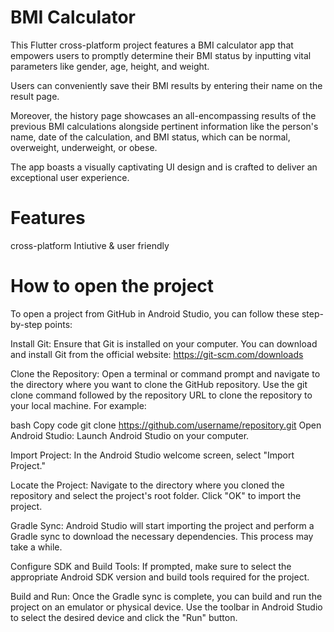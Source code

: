 # BMI Calculator

This Flutter cross-platform project features a BMI calculator app that empowers users to promptly determine their BMI status by inputting vital parameters like gender, age, height, and weight.

Users can conveniently save their BMI results by entering their name on the result page.

Moreover, the history page showcases an all-encompassing results of the previous BMI calculations alongside pertinent information like the person's name, date of the calculation, and BMI status, which can be normal, overweight, underweight, or obese.

The app boasts a visually captivating UI design and is crafted to deliver an exceptional user experience.

# Features

cross-platform
Intiutive & user friendly
# How to open the project
To open a project from GitHub in Android Studio, you can follow these step-by-step points:

Install Git: Ensure that Git is installed on your computer. You can download and install Git from the official website: https://git-scm.com/downloads

Clone the Repository: Open a terminal or command prompt and navigate to the directory where you want to clone the GitHub repository. Use the git clone command followed by the repository URL to clone the repository to your local machine. For example:

bash
Copy code
git clone https://github.com/username/repository.git
Open Android Studio: Launch Android Studio on your computer.

Import Project: In the Android Studio welcome screen, select "Import Project."

Locate the Project: Navigate to the directory where you cloned the repository and select the project's root folder. Click "OK" to import the project.

Gradle Sync: Android Studio will start importing the project and perform a Gradle sync to download the necessary dependencies. This process may take a while.

Configure SDK and Build Tools: If prompted, make sure to select the appropriate Android SDK version and build tools required for the project.

Build and Run: Once the Gradle sync is complete, you can build and run the project on an emulator or physical device. Use the toolbar in Android Studio to select the desired device and click the "Run" button.
